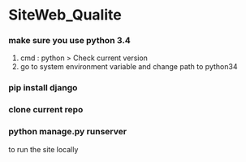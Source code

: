 # SiteWeb_Qualite

### make sure you use python 3.4 
1. cmd : python > Check current version
2. go to system environment variable and change path to python34

### pip install django

### clone current repo

### python manage.py runserver
to run the site locally
